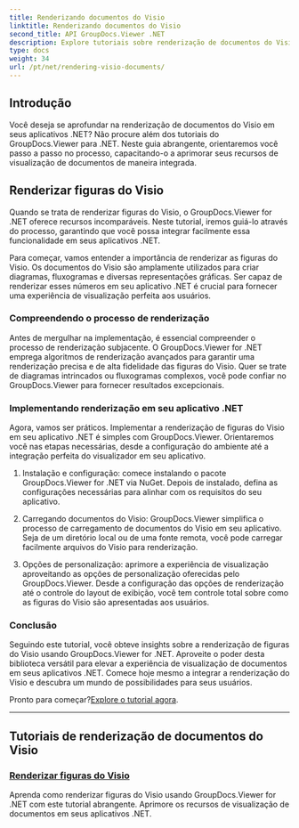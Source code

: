```yaml
---
title: Renderizando documentos do Visio
linktitle: Renderizando documentos do Visio
second_title: API GroupDocs.Viewer .NET
description: Explore tutoriais sobre renderização de documentos do Visio com GroupDocs.Viewer for .NET. Aprenda a aprimorar os recursos de visualização de documentos em seus aplicativos .NET sem esforço.
type: docs
weight: 34
url: /pt/net/rendering-visio-documents/
---
```

## Introdução

Você deseja se aprofundar na renderização de documentos do Visio em seus aplicativos .NET? Não procure além dos tutoriais do GroupDocs.Viewer para .NET. Neste guia abrangente, orientaremos você passo a passo no processo, capacitando-o a aprimorar seus recursos de visualização de documentos de maneira integrada.

## Renderizar figuras do Visio

Quando se trata de renderizar figuras do Visio, o GroupDocs.Viewer for .NET oferece recursos incomparáveis. Neste tutorial, iremos guiá-lo através do processo, garantindo que você possa integrar facilmente essa funcionalidade em seus aplicativos .NET.

Para começar, vamos entender a importância de renderizar as figuras do Visio. Os documentos do Visio são amplamente utilizados para criar diagramas, fluxogramas e diversas representações gráficas. Ser capaz de renderizar esses números em seu aplicativo .NET é crucial para fornecer uma experiência de visualização perfeita aos usuários.

### Compreendendo o processo de renderização

Antes de mergulhar na implementação, é essencial compreender o processo de renderização subjacente. O GroupDocs.Viewer for .NET emprega algoritmos de renderização avançados para garantir uma renderização precisa e de alta fidelidade das figuras do Visio. Quer se trate de diagramas intrincados ou fluxogramas complexos, você pode confiar no GroupDocs.Viewer para fornecer resultados excepcionais.

### Implementando renderização em seu aplicativo .NET

Agora, vamos ser práticos. Implementar a renderização de figuras do Visio em seu aplicativo .NET é simples com GroupDocs.Viewer. Orientaremos você nas etapas necessárias, desde a configuração do ambiente até a integração perfeita do visualizador em seu aplicativo.

1. Instalação e configuração: comece instalando o pacote GroupDocs.Viewer for .NET via NuGet. Depois de instalado, defina as configurações necessárias para alinhar com os requisitos do seu aplicativo.

2. Carregando documentos do Visio: GroupDocs.Viewer simplifica o processo de carregamento de documentos do Visio em seu aplicativo. Seja de um diretório local ou de uma fonte remota, você pode carregar facilmente arquivos do Visio para renderização.

3. Opções de personalização: aprimore a experiência de visualização aproveitando as opções de personalização oferecidas pelo GroupDocs.Viewer. Desde a configuração das opções de renderização até o controle do layout de exibição, você tem controle total sobre como as figuras do Visio são apresentadas aos usuários.

### Conclusão

Seguindo este tutorial, você obteve insights sobre a renderização de figuras do Visio usando GroupDocs.Viewer for .NET. Aproveite o poder desta biblioteca versátil para elevar a experiência de visualização de documentos em seus aplicativos .NET. Comece hoje mesmo a integrar a renderização do Visio e descubra um mundo de possibilidades para seus usuários.

 Pronto para começar?[Explore o tutorial agora](./render-visio-figures/).

---

## Tutoriais de renderização de documentos do Visio
### [Renderizar figuras do Visio](./render-visio-figures/)
Aprenda como renderizar figuras do Visio usando GroupDocs.Viewer for .NET com este tutorial abrangente. Aprimore os recursos de visualização de documentos em seus aplicativos .NET.